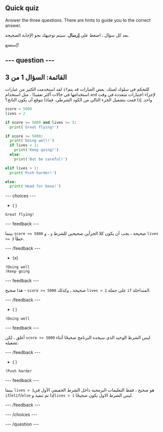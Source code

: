 ## Quick quiz

Answer the three questions. There are hints to guide you to the correct answer.

بعد كل سؤال ، اضغط على **إرسال**. سيتم توجيهك نحو الإجابة الصحيحة.

إستمتع!

--- question ---
---
القائمة: السؤال 1 من 3
---

لقد استخدمت الكثير من عبارات `if`للتحكم في سلوك لعبتك. بعض العبارات قد يتم استخدامها في حالات أكثر تعقيدًا ، مثل استخدام `and` لإجراء اختبارات متعددة في وقت واحد. إذا قمت بتشغيل الجزء التالي من الكود الشرطي، فماذا تتوقع أن يكون الناتج؟

```python
score = 5000
lives = 2

if score >= 5000 and lives >= 3:
  print('Great flying!')

if score >= 5000: 
  print('Doing well!')
  if lives > 1:
    print('Keep going!')
  else:
    print('But be careful!')

elif lives > 1:
  print('Push harder!')

else:
  print('Head for base!')
```

--- choices ---

- ( )
```
Great flying!
```
  --- feedback ---

بينما `score >= 5000` صحيحة ، يجب أن يكون كلا الجزأين صحيحين للشرط `و` ، و `lives >= 3` خطأ.

  --- /feedback ---

- (x)
```
!Doing well
!Keep going
```
  --- feedback ---

هذا صحيح - `score >= 5000` صحيحة ، وكذلك `lives > 1` على جملة `if` المتداخلة.

  --- /feedback ---

- ( )
```
!Doing well
```
  --- feedback ---

أغلق ، لكن `score >= 5000` ليس الشرط الوحيد الذي سيجده البرنامج صحيحًا أثناء تشغيله.

  --- /feedback ---

- ( )
```
!Push harder
```
  --- feedback ---

بينما `lives > 1`هو صحيح ، فقط التعليمات البرمجية داخل الشرط الحقيقي الأول في `if`/`elif`/`else` إذا تم تنفيذ و`lives > 1` ليس الشرط الاول يكون صحيحًا.

  --- /feedback ---

--- /choices ---

--- /question ---
